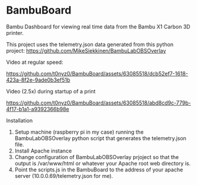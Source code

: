 # BambuBoard
Bambu Dashboard for viewing real time data from the Bambu X1 Carbon 3D printer.

This project uses the telemetry.json data generated from this python project:
https://github.com/MikeSiekkinen/BambuLabOBSOverlay

Video at regular speed:

https://github.com/t0nyz0/BambuBoard/assets/63085518/dcb52ef7-1618-423a-8f2e-9ade0b3ef51b

Video (2.5x) during startup of a print

https://github.com/t0nyz0/BambuBoard/assets/63085518/abd8cd9c-779b-4f17-b1a1-a9392366b98e


Installation

1. Setup machine (raspberry pi in my case) running the BambuLabOBSOverlay python script that generates the telemetry.json file.
2. Install Apache instance
3. Change configuration of BambuLabOBSOverlay prjoject so that the output is /var/www/html or whatever your Apache root web directory is.
4. Point the scripts.js in the BambuBoard to the address of your apache server (10.0.0.69/telemetry.json for me).
